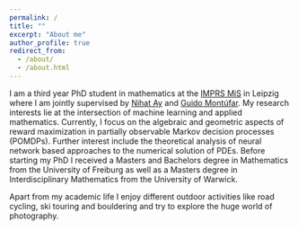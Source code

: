 ```yaml
---
permalink: /
title: ""
excerpt: "About me"
author_profile: true
redirect_from: 
  - /about/
  - /about.html
---
```


I am a third year PhD student in mathematics at the [IMPRS MiS](https://www.imprs-mis.mpg.de/) in Leipzig where I am jointly supervised by [Nihat Ay](https://www.mis.mpg.de/ay/homepages/nay/) and [Guido Mont&uacute;far](https://www.math.ucla.edu/~montufar/). My research interests lie at the intersection of machine learning and applied mathematics. Currently, I focus on the algebraic and geometric aspects of reward maximization in partially observable Markov decision processes (POMDPs). Further interest include the theoretical analysis of neural network based approaches to the numerical solution of PDEs. Before starting my PhD I received a Masters and Bachelors degree in Mathematics from the University of Freiburg as well as a Masters degree in Interdisciplinary Mathematics from the  University of Warwick. 

Apart from my academic life I enjoy different outdoor activities like road cycling, ski touring and bouldering and try to explore the huge world of photography.
